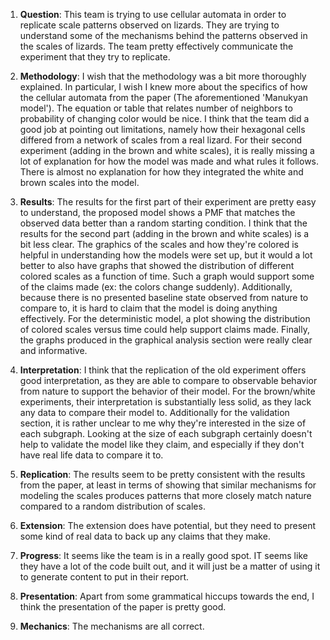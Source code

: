 1) **Question**: This team is trying to use cellular automata in order to replicate scale patterns observed on lizards. They are trying to understand some of the mechanisms behind the patterns observed in the scales of lizards. The team pretty effectively communicate the experiment that they try to replicate.

2)  **Methodology**: I wish that the methodology was a bit more thoroughly explained. In particular, I wish I knew more about the specifics of how the cellular automata from the paper (The aforementioned 'Manukyan model'). The equation or table that relates number of neighbors to probability of changing color would be nice. I think that the team did a good job at pointing out limitations, namely how their hexagonal cells differed from a network of scales from a real lizard. For their second experiment (adding in the brown and white scales), it is really missing a lot of explanation for how the model was made and what rules it follows. There is almost no explanation for how they integrated the white and brown scales into the model.

3)  **Results**: The results for the first part of their experiment are pretty easy to understand, the proposed model shows a PMF that matches the observed data better than a random starting condition. I think that the results for the second part (adding in the brown and white scales) is a bit less clear. The graphics of the scales and how they're colored is helpful in understanding how the models were set up, but it would a lot better to also have graphs that showed the distribution of different colored scales as a function of time. Such a graph would support some of the claims made (ex: the colors change suddenly). Additionally, because there is no presented baseline state observed from nature to compare to, it is hard to claim that the model is doing anything effectively. For the deterministic model, a plot showing the distribution of colored scales versus time could help support claims made. Finally, the graphs produced in the graphical analysis section were really clear and informative.

4) **Interpretation**: I think that the replication of the old experiment offers good interpretation, as they are able to compare to observable behavior from nature to support the behavior of their model. For the brown/white experiments, their interpretation is substantially less solid, as they lack any data to compare their model to. Additionally for the validation section, it is rather unclear to me why they're interested in the size of each subgraph. Looking at the size of each subgraph certainly doesn't help to validate the model like they claim, and especially if they don't have real life data to compare it to.

5) **Replication**: The results seem to be pretty consistent with the results from the paper, at least in terms of showing that similar mechanisms for modeling the scales produces patterns that more closely match nature compared to a random distribution of scales.

6) **Extension**: The extension does have potential, but they need to present some kind of real data to back up any claims that they make.

7) **Progress**: It seems like the team is in a really good spot. IT seems like they have a lot of the code built out, and it will just be a matter of using it to generate content to put in their report.

8) **Presentation**: Apart from some grammatical hiccups towards the end, I think the presentation of the paper is pretty good.

9) **Mechanics**: The mechanisms are all correct.

